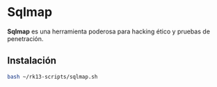# Sqlmap

**Sqlmap** es una herramienta poderosa para hacking ético y pruebas de penetración.

## Instalación

```bash
bash ~/rk13-scripts/sqlmap.sh
```